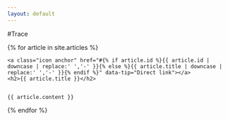 ```yaml
---
layout: default
---
```


#Trace

{% for article in site.articles %}
<article id="{% if article.id %}{{ article.id | downcase | replace:' ','-' }}{% else %}{{ article.title | downcase | replace:' ','-' }}{% endif %}" class="{% if forloop.first %}first{% endif %}">

    <a class="icon anchor" href="#{% if article.id %}{{ article.id | downcase | replace:' ','-' }}{% else %}{{ article.title | downcase | replace:' ','-' }}{% endif %}" data-tip="Direct link"></a>
    <h2>{{ article.title }}</h2>
    

    {{ article.content }}
</article>
{% endfor %}